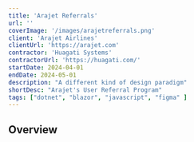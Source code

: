 ```yaml
---
title: 'Arajet Referrals'
url: ''
coverImage: '/images/arajetreferrals.png'
client: 'Arajet Airlines'
clientUrl: 'https://arajet.com'
contractor: 'Huagati Systems'
contractorUrl: 'https://huagati.com/'
startDate: 2024-04-01
endDate: 2024-05-01
description: "A different kind of design paradigm"
shortDesc: "Arajet's User Referral Program"
tags: ["dotnet", "blazor", "javascript", "figma" ]
---
```


## Overview